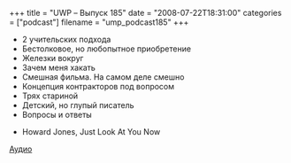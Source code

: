 +++
title = "UWP – Выпуск 185"
date = "2008-07-22T18:31:00"
categories = ["podcast"]
filename = "ump_podcast185"
+++


- 2 учительских подхода
- Бестолковое, но любопытное приобретение
- Железки вокруг
- Зачем меня хакать
- Смешная фильма. На самом деле смешно
- Концепция контракторов под вопросом
- Трях стариной
- Детский, но глупый писатель
- Вопросы и ответы


* Howard Jones, Just Look At You Now

[Аудио](https://podcast.umputun.com/media/ump_podcast185.mp3)
<audio src="https://podcast.umputun.com/media/ump_podcast185.mp3" preload="none">